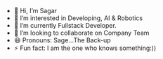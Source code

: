 - 👋 Hi, I’m Sagar
- 👀 I’m interested in Developing, AI & Robotics
- 🌱 I’m currently Fullstack Developer. 
- 💞️ I’m looking to collaborate on Company Team 
- 😄 Pronouns: Sage...The Back-up
- ⚡ Fun fact: I am the one who knows something:))

<!---
Sage75/Sage75 is a ✨ special ✨ repository because its `README.md` (this file) appears on your GitHub profile.
You can click the Preview link to take a look at your changes.
--->
